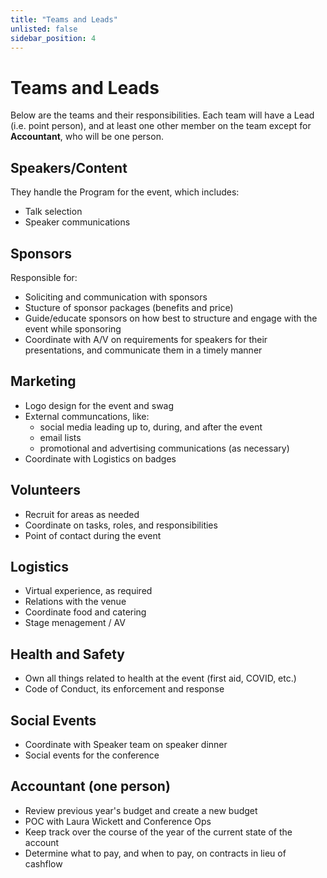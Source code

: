 ```yaml
---
title: "Teams and Leads"
unlisted: false
sidebar_position: 4
---
```


# Teams and Leads

Below are the teams and their responsibilities. Each team will have a Lead (i.e. point person), and at least one other member on the team except for **Accountant**, who will be one person.

## Speakers/Content

They handle the Program for the event, which includes:

- Talk selection
- Speaker communications

## Sponsors

Responsible for:

- Soliciting and communication with sponsors
- Stucture of sponsor packages (benefits and price)
- Guide/educate sponsors on how best to structure and engage with the event while sponsoring
- Coordinate with A/V on requirements for speakers for their presentations, and communicate them in a timely manner

## Marketing

- Logo design for the event and swag
- External communcations, like:
  - social media leading up to, during, and after the event
  - email lists
  - promotional and advertising communications (as necessary)
- Coordinate with Logistics on badges

## Volunteers

- Recruit for areas as needed
- Coordinate on tasks, roles, and responsibilities
- Point of contact during the event

## Logistics

- Virtual experience, as required
- Relations with the venue
- Coordinate food and catering
- Stage menagement / AV

## Health and Safety

- Own all things related to health at the event (first aid, COVID, etc.)
- Code of Conduct, its enforcement and response

## Social Events

- Coordinate with Speaker team on speaker dinner
- Social events for the conference

## Accountant (one person)

- Review previous year's budget and create a new budget
- POC with Laura Wickett and Conference Ops
- Keep track over the course of the year of the current state of the account
- Determine what to pay, and when to pay, on contracts in lieu of cashflow